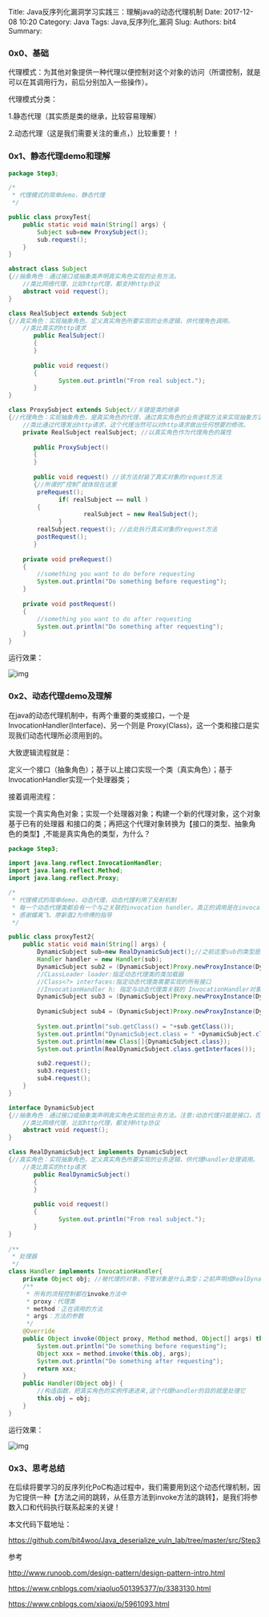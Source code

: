 Title: Java反序列化漏洞学习实践三：理解java的动态代理机制
Date: 2017-12-08 10:20
Category: Java
Tags: Java,反序列化,漏洞
Slug: 
Authors: bit4
Summary: 

### **0x0、基础**

 

代理模式：为其他对象提供一种代理以便控制对这个对象的访问（所谓控制，就是可以在其调用行为，前后分别加入一些操作）。

代理模式分类：

1.静态代理（其实质是类的继承，比较容易理解）

 2.动态代理（这是我们需要关注的重点，）比较重要！！

 

### **0x1、静态代理demo和理解**

 

```java
package Step3;

/*
 * 代理模式的简单demo，静态代理
 */

public class proxyTest{
	public static void main(String[] args) {
		Subject sub=new ProxySubject();
		sub.request();
	}
}

abstract class Subject
{//抽象角色：通过接口或抽象类声明真实角色实现的业务方法。
	//类比网络代理，比如http代理，都支持http协议
    abstract void request();
}

class RealSubject extends Subject
{//真实角色：实现抽象角色，定义真实角色所要实现的业务逻辑，供代理角色调用。
	//类比真实的http请求
       public RealSubject()
       {
       }
      
       public void request()
       {
              System.out.println("From real subject.");
       }
}

class ProxySubject extends Subject//关键是类的继承
{//代理角色：实现抽象角色，是真实角色的代理，通过真实角色的业务逻辑方法来实现抽象方法，并可以附加自己的操作。
	//类比通过代理发出http请求，这个代理当然可以对http请求做出任何想要的修改。
    private RealSubject realSubject; //以真实角色作为代理角色的属性
      
       public ProxySubject()
       {
       }
 
       public void request() //该方法封装了真实对象的request方法
       {//所谓的“控制”就体现在这里
        preRequest(); 
              if( realSubject == null )
        {
                     realSubject = new RealSubject();
              }
        realSubject.request(); //此处执行真实对象的request方法
        postRequest();
       }
 
    private void preRequest()
    {
        //something you want to do before requesting
    	System.out.println("Do something before requesting");
    }
 
    private void postRequest()
    {
        //something you want to do after requesting
    	System.out.println("Do something after requesting");
    }
}
```

运行效果：

![img](http://www.code2sec.com/wp-content/uploads/2017/12/5f10310db2cb3d27b5462885a0256cc4.png)

### **0x2、动态代理demo及理解**

在java的动态代理机制中，有两个重要的类或接口，一个是 InvocationHandler(Interface)、另一个则是 Proxy(Class)，这一个类和接口是实现我们动态代理所必须用到的。

大致逻辑流程就是：

定义一个接口（抽象角色）；基于以上接口实现一个类（真实角色）；基于InvocationHandler实现一个处理器类；

接着调用流程：

实现一个真实角色对象；实现一个处理器对象；构建一个新的代理对象，这个对象基于已有的处理器 和接口的类；再把这个代理对象转换为【接口的类型、抽象角色的类型】,不能是真实角色的类型，为什么？

```java
package Step3;

import java.lang.reflect.InvocationHandler;
import java.lang.reflect.Method;
import java.lang.reflect.Proxy;

/*
 * 代理模式的简单demo，动态代理，动态代理利用了反射机制
 * 每一个动态代理类都会有一个与之关联的invocation handler。真正的调用是在invocation handler的invoke()方法里完成的。
 * 感谢蝶离飞、廖新喜2为师傅的指导
 */

public class proxyTest2{
	public static void main(String[] args) {
		DynamicSubject sub=new RealDynamicSubject();//之前这里sub的类型是RealDynamicSubject，不对；但是为什么呢？
		Handler handler = new Handler(sub);
		DynamicSubject sub2 = (DynamicSubject)Proxy.newProxyInstance(DynamicSubject.class.getClassLoader(), new Class[]{DynamicSubject.class}, handler); 
		//CLassLoader loader:指定动态代理类的类加载器
		//Class<?> interfaces:指定动态代理类需要实现的所有接口
		//InvocationHandler h: 指定与动态代理类关联的 InvocationHandler对象
		DynamicSubject sub3 = (DynamicSubject)Proxy.newProxyInstance(DynamicSubject.class.getClassLoader(), sub.getClass().getInterfaces(), handler);
		
		DynamicSubject sub4 = (DynamicSubject)Proxy.newProxyInstance(DynamicSubject.class.getClassLoader(), RealDynamicSubject.class.getInterfaces(), handler);
		
		System.out.println("sub.getClass() = "+sub.getClass());
		System.out.println("DynamicSubject.class = " +DynamicSubject.class);
		System.out.println(new Class[]{DynamicSubject.class});
		System.out.println(RealDynamicSubject.class.getInterfaces());

		sub2.request();
		sub3.request();
		sub4.request();
	}
}

interface DynamicSubject
{//抽象角色：通过接口或抽象类声明真实角色实现的业务方法。注意:动态代理只能是接口，否则代理类转成该类型事会报错
	//类比网络代理，比如http代理，都支持http协议
    abstract void request();
}

class RealDynamicSubject implements DynamicSubject
{//真实角色：实现抽象角色，定义真实角色所要实现的业务逻辑，供代理handler处理调用。
	//类比真实的http请求
       public RealDynamicSubject()
       {
       }
      
       public void request()
       {
              System.out.println("From real subject.");
       }
}
 
/**
 * 处理器
 */
class Handler implements InvocationHandler{
	private Object obj; //被代理的对象，不管对象是什么类型；之前声明成RealDynamicSubject，不应该这么做
    /**
     * 所有的流程控制都在invoke方法中
     * proxy：代理类
     * method：正在调用的方法
     * args：方法的参数
     */
    @Override
    public Object invoke(Object proxy, Method method, Object[] args) throws Throwable {//接口必须实现的方法，也是逻辑核心
    	System.out.println("Do something before requesting");
    	Object xxx = method.invoke(this.obj, args);
        System.out.println("Do something after requesting");
        return xxx;
    }
    public Handler(Object obj) {
    	//构造函数，把真实角色的实例传递进来,这个代理handler的目的就是处理它
        this.obj = obj;
    }
}
```

运行效果：

![img](http://www.code2sec.com/wp-content/uploads/2017/12/1fb9d14f1409edeea1cd047fc6db3a7a.png)

### 0x3、思考总结

 

在后续将要学习的反序列化PoC构造过程中，我们需要用到这个动态代理机制，因为它提供一种【方法之间的跳转，从任意方法到invoke方法的跳转】，是我们将参数入口和代码执行联系起来的关键！

 

本文代码下载地址：

<https://github.com/bit4woo/Java_deserialize_vuln_lab/tree/master/src/Step3>

参考

<http://www.runoob.com/design-pattern/design-pattern-intro.html>

<https://www.cnblogs.com/xiaoluo501395377/p/3383130.html>

<https://www.cnblogs.com/xiaoxi/p/5961093.html>